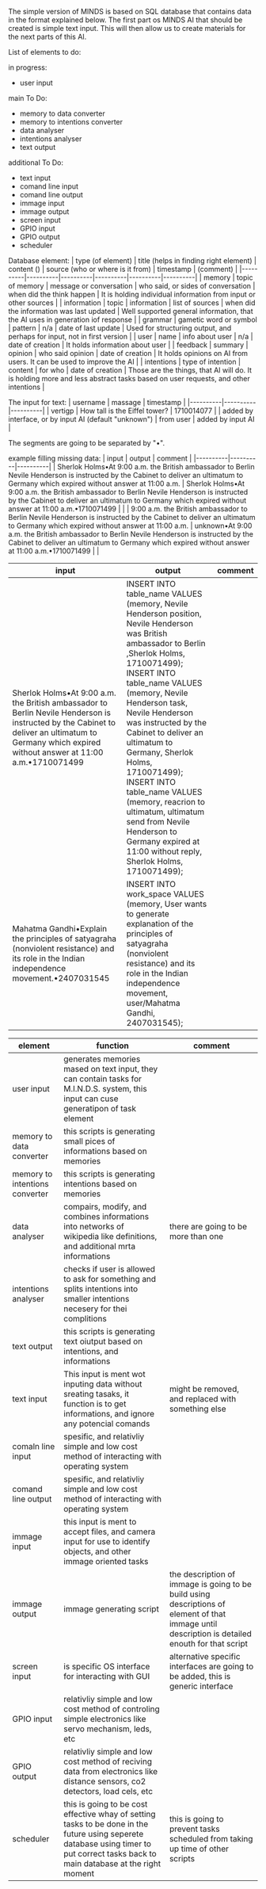 The simple version of MINDS is based on SQL database that contains data in the format explained below. 
The first part os MINDS AI that should be created is simple text input. This will then allow us to create materials for the next parts of this AI.

List of elements to do:

in progress:
- user input

main To Do:
- memory to data converter
- memory to intentions converter
- data analyser
- intentions analyser
- text output

additional To Do:
- text input
- comand line input
- comand line output
- immage input
- immage output
- screen input
- GPIO input
- GPIO output
- scheduler

Database element:
| type (of element) | title (helps in finding right element) | content () | source (who or where is it from) | timestamp | (comment) |
|----------|----------|----------|----------|----------|----------|
| memory | topic of memory | message or conversation | who said, or sides of conversation | when did the think happen | It is holding individual information from input or other sources |
| information | topic | information | list of sources | when did the information was last updated | Well supported general information, that the AI uses in generation iof response |
| grammar | gametic word or symbol | pattern | n/a | date of last update | Used for structuring output, and perhaps for input, not in first version |
| user | name | info about user | n/a | date of creation | It holds information about user |
| feedback | summary | opinion | who said opinion | date of creation | It holds opinions on AI from users. It can be used to improve the AI |
| intentions | type of intention | content | for who | date of creation | Those are the things, that AI will do. It is holding more and less abstract tasks based on user requests, and other intentions |

The input for text:
| username | massage | timestamp |
|----------|----------|----------|
| vertigp | How tall is the Eiffel tower? | 1710014077 |
| added by interface, or by input AI (default "unknown") | from user | added by input AI |

The segments are going to be separated by "•".

example filling missing data:
| input | output | comment |
|----------|----------|----------|
| Sherlok Holms•At 9:00 a.m. the British ambassador to Berlin Nevile Henderson is instructed by the Cabinet to deliver an ultimatum to Germany which expired without answer at 11:00 a.m. | Sherlok Holms•At 9:00 a.m. the British ambassador to Berlin Nevile Henderson is instructed by the Cabinet to deliver an ultimatum to Germany which expired without answer at 11:00 a.m.•1710071499 |  |
| 9:00 a.m. the British ambassador to Berlin Nevile Henderson is instructed by the Cabinet to deliver an ultimatum to Germany which expired without answer at 11:00 a.m. | unknown•At 9:00 a.m. the British ambassador to Berlin Nevile Henderson is instructed by the Cabinet to deliver an ultimatum to Germany which expired without answer at 11:00 a.m.•1710071499 |  |

| input | output | comment |
|----------|----------|----------|
| Sherlok Holms•At 9:00 a.m. the British ambassador to Berlin Nevile Henderson is instructed by the Cabinet to deliver an ultimatum to Germany which expired without answer at 11:00 a.m.•1710071499 | INSERT INTO table_name VALUES (memory, Nevile Henderson position, Nevile Henderson was British ambassador to Berlin ,Sherlok Holms, 1710071499); INSERT INTO table_name VALUES (memory, Nevile Henderson task, Nevile Henderson was instructed by the Cabinet to deliver an ultimatum to Germany, Sherlok Holms, 1710071499); INSERT INTO table_name VALUES (memory, reacrion to ultimatum, ultimatum send from Nevile Henderson to Germany expired at 11:00 without reply, Sherlok Holms, 1710071499);
| Mahatma Gandhi•Explain the principles of satyagraha (nonviolent resistance) and its role in the Indian independence movement.•2407031545 | INSERT INTO work_space VALUES (memory, User wants to generate explanation of the principles of satyagraha (nonviolent resistance) and its role in the Indian independence movement, user/Mahatma Gandhi, 2407031545); |

 | element | function | comment |
|----------|----------|----------|
| user input | generates memories mased on text input, they can contain tasks for M.I.N.D.S. system, this input can cuse generatipon of task element |  |
| memory to data converter | this scripts is generating small pices of informations based on memories |  |
| memory to intentions converter | this scripts is generating intentions based on memories |  |
| data analyser | compairs, modify, and combines informations into networks of wikipedia like definitions, and additional mrta informations | there are going to be more than one |
| intentions analyser | checks if user is allowed to ask for something and splits intentions into smaller intentions necesery for thei complitions |  |
| text output | this scripts is generating text oiutput based on intentions, and informations |  |
| text input | This input is ment wot inputing data without sreating tasaks, it function is to get informations, and ignore any potencial comands | might be removed, and replaced with something else |
| comaln line input | spesific, and relativliy simple and low cost method of interacting with operating system |  |
| comand line output | spesific, and relativliy simple and low cost method of interacting with operating system |  |
| immage input | this input is ment to accept files, and camera input for use to identify objects, and other immage oriented tasks |  |
| immage output | immage generating script | the description of immage is going to be build using descriptions of element of that immage until description is detailed enouth for that script |
| screen input | is specific OS interface for interacting with GUI | alternative specific interfaces are going to be added, this is generic interface |
| GPIO input | relativliy simple and low cost method of controling simple electronics like servo mechanism, leds, etc  |  |
| GPIO output | relativliy simple and low cost method of reciving data from electronics like distance sensors, co2 detectors, load cels, etc |  |
| scheduler | this is going to be cost effective whay of setting tasks to be done in the future using seperete database using timer to put correct tasks back to main database at the right moment | this is going to prevent tasks scheduled from taking up time of other scripts |
